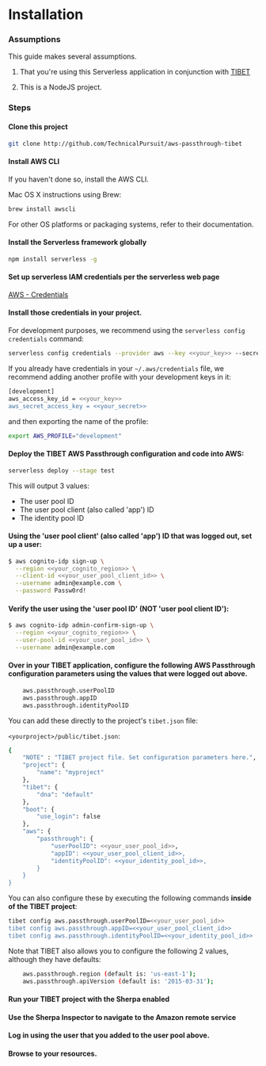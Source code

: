 # Installation

### Assumptions

This guide makes several assumptions.

1. That you're using this Serverless application in conjunction with <a href="https://www.technicalpursuit.com">TIBET</a>

2. This is a NodeJS project.

### Steps

#### Clone this project

```sh
git clone http://github.com/TechnicalPursuit/aws-passthrough-tibet
```


#### Install AWS CLI

If you haven't done so, install the AWS CLI.

Mac OS X instructions using Brew:

```sh
brew install awscli
```

For other OS platforms or packaging systems, refer to their documentation.


#### Install the Serverless framework globally

```sh
npm install serverless -g
```


#### Set up serverless IAM credentials per the serverless web page

<a href="https://serverless.com/framework/docs/providers/aws/guide/credentials/">AWS - Credentials</a>


#### Install those credentials in your project.

For development purposes, we recommend using the `serverless config credentials` command:

```sh
serverless config credentials --provider aws --key <<your_key>> --secret <<your_secret>>
```

If you already have credentials in your `~/.aws/credentials` file, we recommend
adding another profile with your development keys in it:

```sh
[development]
aws_access_key_id = <<your_key>>
aws_secret_access_key = <<your_secret>>
```

and then exporting the name of the profile:

```sh
export AWS_PROFILE="development"
```

#### Deploy the TIBET AWS Passthrough configuration and code into AWS:

```sh
serverless deploy --stage test
```

This will output 3 values:

- The user pool ID
- The user pool client (also called 'app') ID
- The identity pool ID

#### Using the 'user pool client' (also called 'app') ID that was logged out, set up a user:

```sh
$ aws cognito-idp sign-up \
  --region <<your_cognito_region>> \
  --client-id <<your_user_pool_client_id>> \
  --username admin@example.com \
  --password Passw0rd!
```

#### Verify the user using the 'user pool ID' (NOT 'user pool client ID'):

```sh
$ aws cognito-idp admin-confirm-sign-up \
  --region <<your_cognito_region>> \
  --user-pool-id <<your_user_pool_id>> \
  --username admin@example.com
```

#### Over in your TIBET application, configure the following AWS Passthrough configuration parameters using the values that were logged out above.
```sh
    aws.passthrough.userPoolID
    aws.passthrough.appID
    aws.passthrough.identityPoolID
```

You can add these directly to the project's `tibet.json` file:

`<yourproject>/public/tibet.json`:

```sh
{
    "NOTE" : "TIBET project file. Set configuration parameters here.",
    "project": {
        "name": "myproject"
    },
    "tibet": {
        "dna": "default"
    },
    "boot": {
        "use_login": false
    },
    "aws": {
        "passthrough": {
            "userPoolID": <<your_user_pool_id>>,
            "appID": <<your_user_pool_client_id>>,
            "identityPoolID": <<your_identity_pool_id>>,
        }
    }
}
```

You can also configure these by executing the following commands **inside of the TIBET project**:

```sh
tibet config aws.passthrough.userPoolID=<<your_user_pool_id>>
tibet config aws.passthrough.appID=<<your_user_pool_client_id>>
tibet config aws.passthrough.identityPoolID=<<your_identity_pool_id>>
```

Note that TIBET also allows you to configure the following 2 values, although
they have defaults:

```sh
    aws.passthrough.region (default is: 'us-east-1');
    aws.passthrough.apiVersion (default is: '2015-03-31');
```

#### Run your TIBET project with the Sherpa enabled

#### Use the Sherpa Inspector to navigate to the Amazon remote service

#### Log in using the user **that you added to the user pool above**.

#### Browse to your resources.
